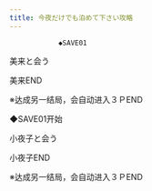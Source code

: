 ```yaml
---
title: 今夜だけでも泊めて下さい攻略
---
```


                ◆SAVE01

美来と会う



美来END

※达成另一结局，会自动进入３ＰEND



◆SAVE01开始

小夜子と会う



小夜子END

※达成另一结局，会自动进入３ＰEND


              
